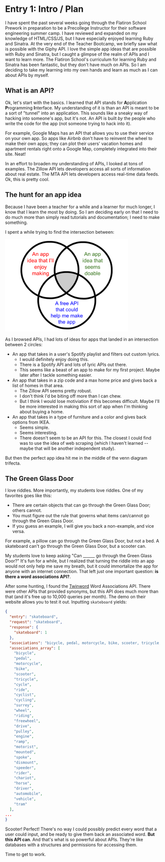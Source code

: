 # Entry 1: Intro / Plan

I have spent the past several weeks going through the Flatiron School Prework in preparation to be a Precollege Instructor for their software engineering summer camp.  I have reviewed and expanded on my knowledge of HTML/CSS/JS, but I have especially enjoyed learning Ruby and Sinatra.  At the very end of the Teacher Bootcamp, we briefly saw what is possible with the Giphy API.  I love the simple app ideas that are possible with Ruby and Sinatra, but I caught a glimpse of the realm of APIs and I want to learn more.  The Flatiron School's curriculum for learning Ruby and Sinatra has been fantastic, but they don't have much on APIs.  So I am deciding to take my learning into my own hands and learn as much as I can about APIs by myself.  

## What is an API?

Ok, let's start with the basics.  I learned that API stands for **A**pplication **P**rogramming **I**nterface.  My understanding of it is than an API is meant to be a sort of "tunnel" into an application.  This sounds like a sneaky way of hacking into someone's app, but it's not.  An API is built *by* the people who write the code for the app (not someone trying to hack into it).

For example, Google Maps has an API that allows you to use their service on your own app. So apps like Airbnb don't have to reinvent the wheel to make their own apps; they can plot their users' vacation homes and apartment rentals right onto a Google Map, completely integrated into their site.  Neat!

In an effort to broaden my understanding of APIs, I looked at tons of examples.  The Zillow API lets developers access all sorts of information about real estate.  The MTA API lets developers access real-time data feeds.  Ok, this is pretty cool.

## The hunt for an app idea

Because I have been a teacher for a while and a learner for much longer, I know that I learn the most by doing.  So I am deciding early on that I need to do much more than simply read tutorials and documentation; I need to make something.

I spent a while trying to find the intersection between:

<img src="../images/api-venn-diagram.png" style="width: 400px;" />

As I browsed APIs, I had lots of ideas for apps that landed in an intersection between 2 circles:

- An app that takes in a user's Spotify playlist and filters out custom lyrics.
  - I would definitely enjoy doing this.
  - There is a Spotify API and lots of lyric APIs out there.
  - This seems like a beast of an app to make for my first project.  Maybe later after I tackle something easier.
- An app that takes in a zip code and a max home price and gives back a list of homes in that area.
  - The Zillow API seems pretty robust.
  - I don't think I'd be biting off more than I can chew.
  - But I think I would lose motiviation if this becomes difficult.  Maybe I'll be more interested in making this sort of app when I'm thinking about buying a home.
- An app that takes in a type of furniture and a color and gives back options from IKEA.
  - Seems simple.
  - Seems interesting.
  - There doesn't seem to be an API for this.  The closest I could find was to use the idea of web scraping (which I haven't learned -- maybe that will be another independent study).

But then the perfect app idea hit me in the middle of the venn diagram trifecta.

## The Green Glass Door

I love riddles.  More importantly, my students love riddles.  One of my favorites goes like this:

- There are certain objects that can go through the Green Glass Door; others cannot.
- You must figure out the rule that governs what items can/cannot go through the Green Glass Door.
- If you guess an example, I will give you back a non-example, and vice versa.

For example, a pillow can go through the Green Glass Door, but not a bed.  A skateboard can't go through the Green Glass Door, but a scooter can.

My students love to keep asking "Can ______ go through the Green Glass Door?"  It's fun for a while, but I realized that turning the riddle into an app would not only help me save my breath, but it could immortalize the app for anyone with an internet connection.  That left just one important question: **is there a word associations API?**.

After some hunting, I found the [Twinword](https://www.twinword.com/api/) Word Associations API.  There were other APIs that provided synonyms, but this API does much more than that (and it's free up to 10,000 queries per month).  The demo on their website allows you to test it out. Inputting `skateboard` yields:
```json
{
  "entry": "skateboard",
  "request": "skateboard",
  "response": {
    "skateboard": 1
  },
  "associations": "bicycle, pedal, motorcycle, bike, scooter, tricycle, cycle, ride, cyclist, cycling, surrey, wheel, riding, freewheel, drive, pulley, engine, ramp, motorist, mounted, spoke, dismount, speeder, rider, chariot, horse, driver, automobile, vehicle, tram",
  "associations_array": [
    "bicycle",
    "pedal",
    "motorcycle",
    "bike",
    "scooter",
    "tricycle",
    "cycle",
    "ride",
    "cyclist",
    "cycling",
    "surrey",
    "wheel",
    "riding",
    "freewheel",
    "drive",
    "pulley",
    "engine",
    "ramp",
    "motorist",
    "mounted",
    "spoke",
    "dismount",
    "speeder",
    "rider",
    "chariot",
    "horse",
    "driver",
    "automobile",
    "vehicle",
    "tram"
  ],
...
}
```

Scooter!  Perfect!  There's no way I could possibly predict every word that a user could input, and be ready to give them back an associated word.  **But this API can**.  And that's what is so powerful about APIs.  They're like databases with a structures and permissions for accessing them.

Time to get to work.